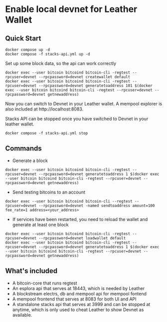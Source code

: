 # Enable local devnet for Leather Wallet

## Quick Start

```
docker compose up -d
docker compose -f stacks-api.yml up -d
```

Set up some block data, so the api can work correctly

```
docker exec --user bitcoin bitcoind bitcoin-cli -regtest --rpcuser=devnet --rpcpassword=devnet createwallet default
docker exec --user bitcoin bitcoind bitcoin-cli -regtest --rpcuser=devnet --rpcpassword=devnet generatetoaddress 101 $(docker exec --user bitcoin bitcoind bitcoin-cli -regtest --rpcuser=devnet --rpcpassword=devnet getnewaddress)
```

Now you can switch to Devnet in your Leather wallet. A mempool explorer is also included at http://localhost:8083.

Stacks API can be stopped once you have switched to Devnet in your leather wallet.

```
docker compose -f stacks-api.yml stop
```

## Commands

- Generate a block

```
docker exec --user bitcoin bitcoind bitcoin-cli -regtest --rpcuser=devnet --rpcpassword=devnet generatetoaddress 1 $(docker exec --user bitcoin bitcoind bitcoin-cli -regtest --rpcuser=devnet --rpcpassword=devnet getnewaddress)
```

- Send testing bitcoins to an account

```
docker exec --user bitcoin bitcoind bitcoin-cli --regtest --rpcuser=devnet --rpcpassword=devnet -named sendtoaddress amount=100 fee_rate=1 address=<your_address>
```

- If services have been restarted, you need to reload the wallet and generate at least one block

```
docker exec --user bitcoin bitcoind bitcoin-cli -regtest --rpcuser=devnet --rpcpassword=devnet loadwallet default
docker exec --user bitcoin bitcoind bitcoin-cli -regtest --rpcuser=devnet --rpcpassword=devnet generatetoaddress 1 $(docker exec --user bitcoin bitcoind bitcoin-cli -regtest --rpcuser=devnet --rpcpassword=devnet getnewaddress)
```

## What's included

- A bitcoin-core that runs regtest
- An esplora api that serves at 18443, which is needed by Leather
- A blockstream electrs, db and mempool api for mempool fontend
- A mempool frontend that serves at 8083 for both UI and API
- A standalone stacks api that serves at 3999 and can be stopped at anytime, which is only used to cheat Leather to show Devnet as available.
